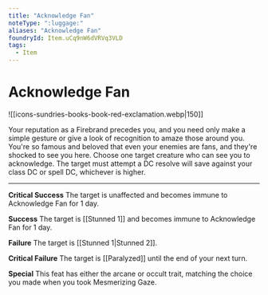 ```yaml
---
title: "Acknowledge Fan"
noteType: ":luggage:"
aliases: "Acknowledge Fan"
foundryId: Item.uCq9nW6dVRVq3VLD
tags:
  - Item
---
```


# Acknowledge Fan
![[icons-sundries-books-book-red-exclamation.webp|150]]

Your reputation as a Firebrand precedes you, and you need only make a simple gesture or give a look of recognition to amaze those around you. You're so famous and beloved that even your enemies are fans, and they're shocked to see you here. Choose one target creature who can see you to acknowledge. The target must attempt a DC resolve will save against your class DC or spell DC, whichever is higher.

* * *

**Critical Success** The target is unaffected and becomes immune to Acknowledge Fan for 1 day.

**Success** The target is [[Stunned 1]] and becomes immune to Acknowledge Fan for 1 day.

**Failure** The target is [[Stunned 1|Stunned 2]].

**Critical Failure** The target is [[Paralyzed]] until the end of your next turn.

**Special** This feat has either the arcane or occult trait, matching the choice you made when you took Mesmerizing Gaze.
